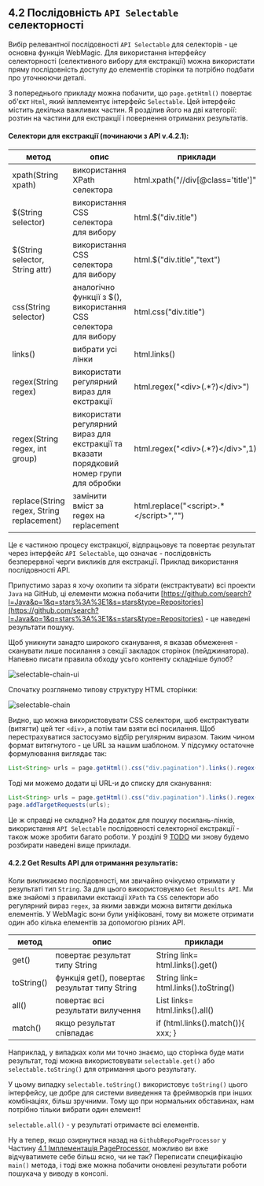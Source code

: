 ## 4.2 Послідовність `API Selectable` селекторності


Вибір релевантної послідовності `API Selectable` для селекторів - це основна функція WebMagic. Для використання інтерфейсу селекторності (селективного вибору для екстракції) можна використати пряму послідовність доступу до елементів сторінки та потрібно подбати про уточнюючи деталі.

З попереднього прикладу можна побачити, що `page.getHtml()` повертає об'єкт `Html`, який імплементує інтерфейс `Selectable`. Цей інтерфейс містить декілька важливих частин. Я розділив його на дві категорії: розтин на частини для екстракції і повернення отриманих результатів.


#### Селектори для екстракції (починаючи з API v.4.2.1):

| метод | опис | приклади |
| ------------ | ------------- | ------------ |
| xpath(String xpath) | використання XPath селектора  | html.xpath("//div[@class='title']") |
| $(String selector) | використання CSS селектора для вибору  | html.$("div.title") |
| $(String selector, String attr) | використання CSS селектора для вибору | html.$("div.title","text") |
| css(String selector) | аналогічно функції з $(), використання CSS селектора для вибору | html.css("div.title") |
| links() | вибрати усі лінки | html.links() |
| regex(String regex) | використати регулярний вираз для екстракції  | html.regex("\<div\>(.\*?)\</div>") |
| regex(String regex, int group) | використати регулярний вираз для екстракції та вказати порядковий номер групи для обробки | html.regex("\<div\>(.\*?)\</div>",1) |
| replace(String regex, String replacement) | замінити вміст за regex на replacement | html.replace("\<script>.\*\</script>","")|

Це є частиною процесу екстракцюї, відпрацьовує та повертає результат через інтерфейс `API Selectable`, що означає - послідовність безперервної черги викликів для екстракції. Приклад використання послідовності API.

Припустимо зараз я хочу охопити та зібрати (екстрактувати) всі проекти `Java` на GitHub, ці елементи можна побачити [https://github.com/search?l=Java&p=1&q=stars%3A%3E1&s=stars&type=Repositories](https://github.com/search?l=Java&p=1&q=stars%3A%3E1&s=stars&type=Repositories) - це наведені результати пошуку.

Щоб уникнути занадто широкого сканування, я вказав обмеження - сканувати лише посилання з секції закладок сторінок (пейджинатора). Напевно писати правила обходу усьго контенту складніше булоб?

![selectable-chain-ui](http://webmagic.qiniudn.com/oscimages/151454_2T01_190591.png)

Спочатку розглянемо типову структуру HTML сторінки:

![selectable-chain](http://webmagic.qiniudn.com/oscimages/151632_88Oq_190591.png)

Видно, що можна використовувати CSS селектори, щоб екстрактувати (витягти) цей тег `<div>`, а потім там взяти всі посилання. Щоб перестрахуватися застосуэмо відбір регулярним виразом. Таким чином формат витягнутого - це URL за нашим шаблоном. У підсумку остаточне формулювання виглядає так:

```java
List<String> urls = page.getHtml().css("div.pagination").links().regex(".*/search/\?l=java.*").all();
```

Тоді ми можемо додати ці URL-и до списку для сканування:

```java
List<String> urls = page.getHtml().css("div.pagination").links().regex(".*/search/\?l=java.*").all();
page.addTargetRequests(urls);
```

Це ж справді не складно?
На додаток для пошуку посилань-лінків, використання `API Selectable` послідовності селекторної екстракції - також може зробити багато роботи.
У розділі 9 [TODO](TODO) ми знову будемо розбирати наведені вище приклади.

#### 4.2.2 Get Results API для отримання результатів:

Коли викликаємо послідовності, ми звичайно очікуємо отримати у результаті тип `String`. За для цього використовуємо `Get Results API`. Ми вже знайомі з правилами екстакції `XPath` та `CSS` селектори або регулярний вираз `regex`, за якими завжди можна витягти декілька елементів. У WebMagic вони були уніфіковані, тому ви можете отримати один або кілька елементів за допомогою різних API.

| метод | опис | приклади |
| ------------ | ------------- | ------------ |
| get() | повертає результат типу String | String link= html.links().get()|
| toString() | функція get(), повертає результат типу String | String link= html.links().toString()|
| all() | повертає всі результати вилучення | List<String> links= html.links().all()|
| match() | якщо результат співпадає | if (html.links().match()){ xxx; }|

Наприклад, у випадках коли ми точно знаємо, що сторінка буде мати результат, тоді можна використовувати `selectable.get()` або `selectable.toString()` для отримання цього результату.

У цьому випадку `selectable.toString()` використовує `toString()` цього інтерфейсу, це добре для системи виведення та фреймворків при інших комбінаціях, більш зручними. Тому що при нормальних обставинах, нам потрібно тільки вибрати один елемент!

`selectable.all()` - у результаті отримаєте всі елементів.

Ну а тепер, якщо озирнутися назад на `GithubRepoPageProcessor` у Частину [4.1 Імплементація PageProcessor](posts/ch4-basic-page-processor/pageprocessor.md), можливо ви вже відчуватимете себе більш ясно, чи не так?
Переписати специфікацію `main()` метода, і тоді вже можна побачити оновлені результати роботи пошукача у виводу в консолі.
